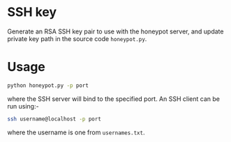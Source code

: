 # SSH key

Generate an RSA SSH key pair to use with the honeypot server, and update private key path in the source code `honeypot.py`.

# Usage

```sh
python honeypot.py -p port
```
where the SSH server will bind to the specified port. An SSH client can be run using:-
```sh
ssh username@localhost -p port
```
where the username is one from `usernames.txt`.
